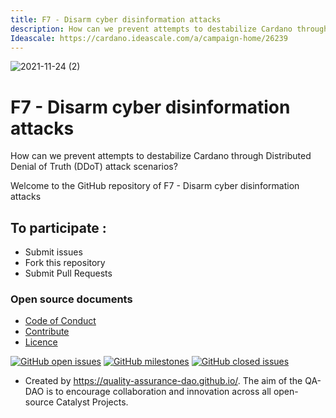 ```yaml
---
title: F7 - Disarm cyber disinformation attacks
description: How can we prevent attempts to destabilize Cardano through Distributed Denial of Truth (DDoT) attack scenarios?
Ideascale: https://cardano.ideascale.com/a/campaign-home/26239
---
```

![2021-11-24 (2)](https://user-images.githubusercontent.com/25156451/143222960-f4889ea5-814e-49a2-8d8a-5a3146520423.png)

# F7 - Disarm cyber disinformation attacks

How can we prevent attempts to destabilize Cardano through Distributed Denial of Truth (DDoT) attack scenarios?

Welcome to the GitHub repository of F7 - Disarm cyber disinformation attacks

## To participate :
* Submit issues
* Fork this repository
* Submit Pull Requests

### Open source documents 
- [Code of Conduct](https://github.com/Catalyst-Challenges/F7-Disarm-cyber-disinformation-attacks/blob/main/CODE-OF-CONDUCT.md)
- [Contribute](https://github.com/Catalyst-Challenges/F7-Disarm-cyber-disinformation-attacks/blob/main/CONTRIBUTE.md)
- [Licence](https://github.com/Catalyst-Challenges/F7-Disarm-cyber-disinformation-attacks/blob/main/LICENSE)

[![GitHub open issues](https://img.shields.io/github/issues/Catalyst-Challenges/F7-Disarm-cyber-disinformation-attacks?style=flat-square)](https://github.com/Catalyst-Challenges/F7-Disarm-cyber-disinformation-attacks/issues)
[![GitHub milestones](https://img.shields.io/github/milestones/open/Catalyst-Challenges/F7-Disarm-cyber-disinformation-attacks?style=flat-square)](https://github.com/Catalyst-Challenges/F7-Disarm-cyber-disinformation-attacks/milestones)
[![GitHub closed issues](https://img.shields.io/github/issues-closed-raw/Catalyst-Challenges/F7-Disarm-cyber-disinformation-attacks?style=flat-square)](https://github.com/Catalyst-Challenges/F7-Disarm-cyber-disinformation-attacks/issues?q=is%3Aissue+is%3Aclosed)


- Created by https://quality-assurance-dao.github.io/. The aim of the QA-DAO is to encourage collaboration and innovation across all open-source Catalyst Projects.

